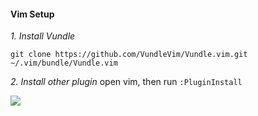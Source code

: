 
#### Vim Setup

*1. Install Vundle*
```
git clone https://github.com/VundleVim/Vundle.vim.git ~/.vim/bundle/Vundle.vim
```

*2. Install other plugin*
open vim, then run `:PluginInstall`

![](https://tva1.sinaimg.cn/large/007S8ZIlgy1gh9yp66xfkj30e90badit.jpg)
